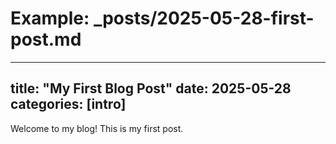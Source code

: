 # Example: _posts/2025-05-28-first-post.md
---
title: "My First Blog Post"
date: 2025-05-28
categories: [intro]
---

Welcome to my blog! This is my first post.
